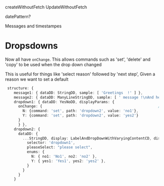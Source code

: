 createWithoutFetch
UpdateWithoutFetch

datePattern?

Messages and timestampes

# Dropsdowns
Now all have `onChange`. This allows commands such as 'set', 'delete' and 'copy' to be used when the drop down changed

This is useful for things like 'select reason' followed by 'next step', Given a reason we want to set a default

```typescript
 structure: {
    message1: { dataDD: StringDD, sample: [ 'Greetings  !' ] },
    message2: { dataDD: ManyLineStringDD, sample: [ ' message !\nAnd here is a second line' ], displayParams:{scrollAfter: '300px'} },
    dropdown1: { dataDD: YesNoDD, displayParams: {
      onChange: {                                                     //  <---------------------------
        N: {command: 'set', path: 'dropdown2', value: 'no1'},
        Y: {command: 'set', path: 'dropdown2', value: 'yes2'}
      }
      } },
    dropdown2: {
      dataDD: {
        ...StringDD, display: LabelAndDropDownWithVaryingContentCD, displayParams: {
          selector: 'dropdown1',
          pleaseSelect: "please select",
          enums: {
            N: { no1: 'No1', no2: 'no2' },
            Y: { yes1: 'Yes1', yes2: 'yes2' },
          }
        }
      }
    }
```